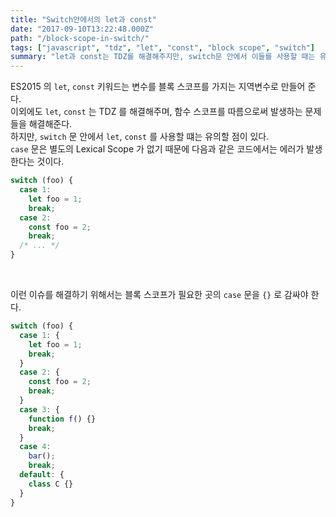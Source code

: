 ```yaml
---
title: "Switch안에서의 let과 const"
date: "2017-09-10T13:22:48.000Z"
path: "/block-scope-in-switch/"
tags: ["javascript", "tdz", "let", "const", "block scope", "switch"]
summary: "let과 const는 TDZ를 해결해주지만, switch문 안에서 이들를 사용할 때는 유의할 점이 있다."
---
```


ES2015 의 `let`, `const` 키워드는 변수를 블록 스코프를 가지는 지역변수로 만들어 준다.<br />
이외에도 `let`, `const` 는 TDZ 를 해결해주며, 함수 스코프를 따름으로써 발생하는 문제들을 해결해준다.<br />
하지만, `switch` 문 안에서 `let`, `const` 를 사용할 떄는 유의할 점이 있다.<br />
`case` 문은 별도의 Lexical Scope 가 없기 때문에 다음과 같은 코드에서는 에러가 발생한다는 것이다.

```js
switch (foo) {
  case 1:
    let foo = 1;
    break;
  case 2:
    const foo = 2;
    break;
  /* ... */
}
```

<br />

이런 이슈를 해결하기 위해서는 블록 스코프가 필요한 곳의 `case` 문을 `{}` 로 감싸야 한다.<br />

```js
switch (foo) {
  case 1: {
    let foo = 1;
    break;
  }
  case 2: {
    const foo = 2;
    break;
  }
  case 3: {
    function f() {}
    break;
  }
  case 4:
    bar();
    break;
  default: {
    class C {}
  }
}
```
